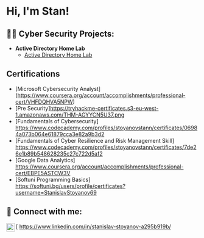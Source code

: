 

<h1>Hi, I'm Stan! </h1>

<h2>👨‍💻 Cyber Security Projects:</h2>

- <b>Active Directory Home Lab</b>
  - [Active Directory Home Lab](https://github.com/)


<h2>Certifications </h2>

- [Microsoft Cybersecurity Analyst] (https://www.coursera.org/account/accomplishments/professional-cert/VHFDQHVA5NPW)
- [Pre Security]https://tryhackme-certificates.s3-eu-west-1.amazonaws.com/THM-AGYYCN5U37.png
- [Fundamentals of Cybersecurity] https://www.codecademy.com/profiles/stoyanovstann/certificates/06984a073b064e61879cca3e82a9b3d2
- [Fundamentals of Cyber Resilience and Risk Management Skill] https://www.codecademy.com/profiles/stoyanovstann/certificates/7de26e1b89b548628235c27c722d5af2
- [Google Data Analytics] https://www.coursera.org/account/accomplishments/professional-cert/EBPE5ASTCW3V
- [Softuni Programming Basics] https://softuni.bg/users/profile/certificates?username=StanislavStoyanov69
<h2> 🤳 Connect with me:</h2>



[<img align="left" alt="JoshMadakor | LinkedIn" width="22px" src="https://cdn.jsdelivr.net/npm/simple-icons@v3/icons/linkedin.svg" /> https://www.linkedin.com/in/stanislav-stoyanov-a295b919b/

<!--
**joshmadakor1/joshmadakor1** is a ✨ _special_ ✨ repository because its `README.md` (this file) appears on your GitHub profile.

Here are some ideas to get you started:

- 🔭 I’m currently working on ...
- 🌱 I’m currently learning ...
- 👯 I’m looking to collaborate on ...
- 🤔 I’m looking for help with ...
- 💬 Ask me about ...
- 📫 How to reach me: ...
- 😄 Pronouns: ...
- ⚡ Fun fact: ...
-->
